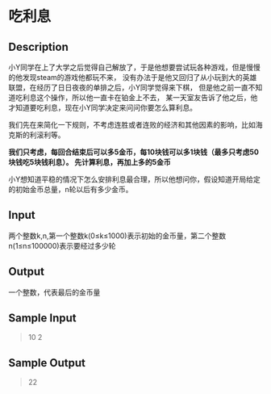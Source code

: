 # 吃利息
## Description
小Y同学在上了大学之后觉得自己解放了，于是他想要尝试玩各种游戏，但是慢慢的他发现steam的游戏他都玩不来，
没有办法于是他又回归了从小玩到大的英雄联盟，在经历了日日夜夜的单排之后，小Y同学觉得来下棋，
但是他之前一直不知道吃利息这个操作，所以他一直卡在铂金上不去，
某一天室友告诉了他之后，他才知道要吃利息，现在小Y同学决定来问问你要怎么算利息。

我们先在来简化一下规则，不考虑连胜或者连败的经济和其他因素的影响，比如海克斯的利滚利等。

**我们只考虑，每回合结束后可以多5金币，每10块钱可以多1块钱（最多只考虑50块钱吃5块钱利息）。
先计算利息，再加上多的5金币**

小Y想知道平稳的情况下怎么安排利息最合理，所以他想问你，假设知道开局给定的初始金币总量，n轮以后有多少金币。
## Input
两个整数k,n,第一个整数k(0≤k≤1000)表示初始的金币量，第二个整数n(1≤n≤100000)表示要经过多少轮
## Output
一个整数，代表最后的金币量
## Sample Input
>10 2
## Sample Output
>22

